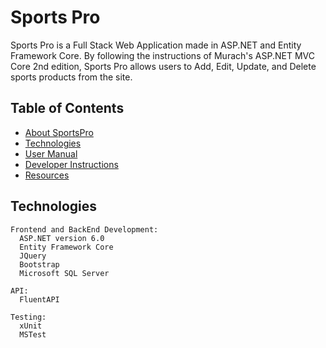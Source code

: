 # Sports Pro

Sports Pro is a Full Stack Web Application made in ASP.NET and Entity Framework Core. By following the instructions of Murach's ASP.NET MVC Core 2nd edition, Sports Pro allows users to Add, Edit, Update, and Delete sports products from the site.


## Table of Contents
- [About SportsPro](./SportsPro/docs/About.md)
- [Technologies](#technologies)
- [User Manual](./docs.User_Manual.md)
- [Developer Instructions](./docs/Developer_Instructions.md)
- [Resources](./docs/Resources.md)


## Technologies
```
Frontend and BackEnd Development: 
  ASP.NET version 6.0
  Entity Framework Core
  JQuery
  Bootstrap
  Microsoft SQL Server

API:
  FluentAPI

Testing:
  xUnit
  MSTest
```
